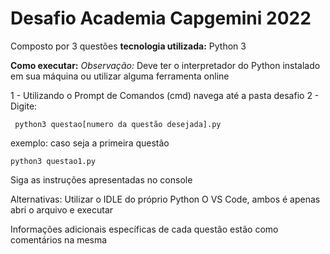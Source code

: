 # Desafio Academia Capgemini 2022

Composto por 3 questões
**tecnologia utilizada:** Python 3

**Como executar:** 
*Observação:* Deve ter o interpretador do Python instalado em sua máquina ou utilizar alguma ferramenta online

1 - Utilizando o Prompt de Comandos (cmd) navega até a pasta desafio
2 - Digite: 
```
 python3 questao[numero da questão desejada].py

```

 exemplo: 
 caso seja a primeira questão

```
python3 questao1.py 
```

Siga as instruções apresentadas no console

Alternativas:
Utilizar o IDLE do próprio Python
O VS Code, ambos é apenas abri o arquivo e executar

Informações adicionais específicas de cada questão estão como comentários na mesma
